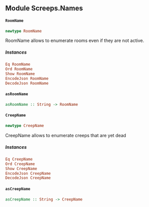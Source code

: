 ## Module Screeps.Names

#### `RoomName`

``` purescript
newtype RoomName
```

RoomName allows to enumerate rooms even if they are not active.

##### Instances
``` purescript
Eq RoomName
Ord RoomName
Show RoomName
EncodeJson RoomName
DecodeJson RoomName
```

#### `asRoomName`

``` purescript
asRoomName :: String -> RoomName
```

#### `CreepName`

``` purescript
newtype CreepName
```

CreepName allows to enumerate creeps that are yet dead

##### Instances
``` purescript
Eq CreepName
Ord CreepName
Show CreepName
EncodeJson CreepName
DecodeJson CreepName
```

#### `asCreepName`

``` purescript
asCreepName :: String -> CreepName
```


